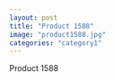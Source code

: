```yaml
---
layout: post
title: "Product 1588"
image: "product1588.jpg"
categories: "category1"
---
```

Product 1588
